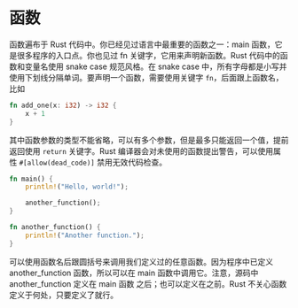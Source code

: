 # 函数

函数遍布于 Rust 代码中。你已经见过语言中最重要的函数之一：main 函数，它是很多程序的入口点。你也见过 fn 关键字，它用来声明新函数。Rust 代码中的函数和变量名使用 snake case 规范风格。在 snake case 中，所有字母都是小写并使用下划线分隔单词。要声明一个函数，需要使用关键字 `fn`，后面跟上函数名，比如

```rust
fn add_one(x: i32) -> i32 {
    x + 1
}
```

其中函数参数的类型不能省略，可以有多个参数，但是最多只能返回一个值，提前返回使用 `return` 关键字。Rust 编译器会对未使用的函数提出警告，可以使用属性 `#[allow(dead_code)]` 禁用无效代码检查。

```rs
fn main() {
    println!("Hello, world!");

    another_function();
}

fn another_function() {
    println!("Another function.");
}
```

可以使用函数名后跟圆括号来调用我们定义过的任意函数。因为程序中已定义 another_function 函数，所以可以在 main 函数中调用它。注意，源码中 another_function 定义在 main 函数 之后；也可以定义在之前。Rust 不关心函数定义于何处，只要定义了就行。
